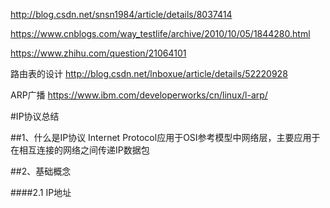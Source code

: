 http://blog.csdn.net/snsn1984/article/details/8037414

https://www.cnblogs.com/way_testlife/archive/2010/10/05/1844280.html

https://www.zhihu.com/question/21064101

路由表的设计
http://blog.csdn.net/lnboxue/article/details/52220928

ARP广播
https://www.ibm.com/developerworks/cn/linux/l-arp/


#IP协议总结

##1、什么是IP协议
Internet Protocol应用于OSI参考模型中网络层，主要应用于在相互连接的网络之间传递IP数据包

##2、基础概念

####2.1 IP地址